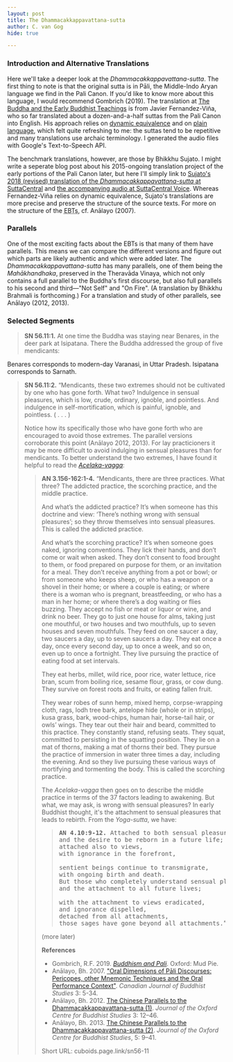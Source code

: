 ```yaml
---
layout: post
title: The Dhammacakkappavattana-sutta
author: C. van Gog
hide: true

---
```

### Introduction and Alternative Translations

Here we'll take a deeper look at the *Dhammacakkappavattana-sutta*. The first thing to note is that the original sutta is in Pāli, the Middle-Indo Aryan language we find in the Pali Canon. If you'd like to know more about this language, I would recommend Gombrich (2019). The translation at [The Buddha and the Early Buddhist Teachings](https://cuboids.page.link/isd1) is from Javier Fernandez-Viña, who so far translated about a dozen-and-a-half suttas from the Pali Canon into English. His approach relies on [dynamic equivalence](https://en.wikipedia.org/wiki/Dynamic_and_formal_equivalence) and on [plain language](https://en.wikipedia.org/wiki/Plain_language), which felt quite refreshing to me: the suttas tend to be repetitive and many translations use archaic terminology. I generated the audio files with Google's Text-to-Speech API.

The benchmark translations, however, are those by Bhikkhu Sujato. I might write a seperate blog post about his 2015-ongoing translation project of the early portions of the Pali Canon later, but here I'll simply link to [Sujato's 2018 (revised) translation of the *Dhammacakkappavattana-sutta* at SuttaCentral](https://suttacentral.net/sn56.11/en/sujato) and [the accompanying audio at SuttaCentral Voice](https://voice.suttacentral.net/scv/index.html#/sutta?search=sn56.11&lang=en). Whereas Fernandez-Viña relies on dynamic equivalence, Sujato's translations are more precise and preserve the structure of the source texts. For more on the structure of the <abbr title="Early Buddhist Texts">EBTs</abbr>, cf. Anālayo (2007).

### Parallels

One of the most exciting facts about the EBTs is that many of them have parallels. This means we can compare the different versions and figure out which parts are likely authentic and which were added later. The *Dhammacakkappavattana-sutta* has many parallels, one of them being the *Mahākhandhaka*, preserved in the Theravāda Vinaya, which not only contains a full parallel to the Buddha's first discourse, but also full parallels to his second and third—"Not Self" and "On Fire". (A translation by Bhikkhu Brahmali is forthcoming.) For a translation and study of other parallels, see Anālayo (2012, 2013). 

### Selected Segments

<blockquote><b>SN 56.11:1.</b> At one time the Buddha was staying near Benares, in the deer park at Isipatana. There the Buddha addressed the group of five mendicants:</blockquote>
Benares corresponds to modern-day Varanasi, in Uttar Pradesh. Isipatana corresponds to Sarnath.

<blockquote><b>SN 56.11:2.</b> “Mendicants, these two extremes should not be cultivated by one who has gone forth.  What two?  Indulgence in sensual pleasures, which is low, crude, ordinary, ignoble, and pointless. And indulgence in self-mortification, which is painful, ignoble, and pointless. ( . . . )

Notice how its specifically those who have gone forth who are encouraged to avoid those extremes. The parallel versions corroborate this point (Anālayo 2012, 2013). For lay practicioners it may be more difficult to avoid indulging in sensual pleasures than for mendicants. To better understand the two extremes, I have found it helpful to read the [*Acelaka-vagga*](https://suttacentral.net/an3.156-162/en/sujato):

<blockquote><p><b>AN 3.156-162:1-4.</b> “Mendicants, there are three practices.  What three?  The addicted practice, the scorching practice, and the middle practice.</p>
<p>And what’s the addicted practice?  It’s when someone has this doctrine and view:  ‘There’s nothing wrong with sensual pleasures’;  so they throw themselves into sensual pleasures.  This is called the addicted practice.</p>
<p>And what’s the scorching practice?  It’s when someone goes naked, ignoring conventions. They lick their hands, and don’t come or wait when asked. They don’t consent to food brought to them, or food prepared on purpose for them, or an invitation for a meal.  They don’t receive anything from a pot or bowl; or from someone who keeps sheep, or who has a weapon or a shovel in their home; or where a couple is eating; or where there is a woman who is pregnant, breastfeeding, or who has a man in her home; or where there’s a dog waiting or flies buzzing. They accept no fish or meat or liquor or wine, and drink no beer.  They go to just one house for alms, taking just one mouthful, or two houses and two mouthfuls, up to seven houses and seven mouthfuls.  They feed on one saucer a day, two saucers a day, up to seven saucers a day.  They eat once a day, once every second day, up to once a week, and so on, even up to once a fortnight. They live pursuing the practice of eating food at set intervals.</p>
<p>They eat herbs, millet, wild rice, poor rice, water lettuce, rice bran, scum from boiling rice, sesame flour, grass, or cow dung. They survive on forest roots and fruits, or eating fallen fruit.</p>
<p>They wear robes of sunn hemp, mixed hemp, corpse-wrapping cloth, rags, lodh tree bark, antelope hide (whole or in strips), kusa grass, bark, wood-chips, human hair, horse-tail hair, or owls’ wings.  They tear out their hair and beard, committed to this practice.  They constantly stand, refusing seats.  They squat, committed to persisting in the squatting position.  They lie on a mat of thorns, making a mat of thorns their bed.  They pursue the practice of immersion in water three times a day, including the evening.  And so they live pursuing these various ways of mortifying and tormenting the body.  This is called the scorching practice.</p>

The *Acelaka-vagga* then goes on to describe the middle practice in terms of the 37 factors leading to awakening. But what, we may ask, is wrong with sensual pleasures? In early Buddhist thought, it's the attachment to sensual pleasures that leads to rebirth. From the *Yoga-sutta*, we have:

<blockquote><pre><b>AN 4.10:9-12.</b> Attached to both sensual pleasures  
and the desire to be reborn in a future life;  
attached also to views,  
with ignorance in the forefront,<br>
sentient beings continue to transmigrate,  
with ongoing birth and death.  
But those who completely understand sensual pleasures,  
and the attachment to all future lives; <br>
with the attachment to views eradicated,  
and ignorance dispelled,  
detached from all attachments,  
those sages have gone beyond all attachments.”</pre></blockquote>

(more later)

**References**
* Gombrich, R.F. 2019. <a href="https://www.ocbs-courses.org/blog/buddhism-and-pali/">*Buddhism and Pali*</a>. Oxford: Mud Pie.
* Anālayo, Bh. 2007. ["Oral Dimensions of Pāli Discourses: Pericopes, other Mnemonic Techniques and the Oral Performance Context"](http://journals.sfu.ca/cjbs/index.php/cjbs/article/view/75). *Canadian Journal of Buddhist Studies* 3: 5-34.
* Anālayo, Bh. 2012. [The Chinese Parallels to the Dhammacakkappavattana-sutta (1)](http://jocbs.org/index.php/jocbs/article/view/25). *Journal of the Oxford Centre for Buddhist Studies* 3: 12–46.
* Anālayo, Bh. 2013. [The Chinese Parallels to the Dhammacakkappavattana-sutta (2)](http://jocbs.org/index.php/jocbs/article/view/53). *Journal of the Oxford Centre for Buddhist Studies*, 5: 9–41.

Short URL: cuboids.page.link/sn56-11
<!--stackedit_data:
eyJoaXN0b3J5IjpbMjU5NzM3MTE3LDQ4NjY2Njc1Myw5ODQxNT
Y5NCwtMTIwNzI0NTE3MiwyMDU5MzU3MDg5LDgxMjU0ODY4NSw0
MTEwOTc2NDYsMTExNjUzMzE1LC0xMTQwMzE4ODMyLC0xMTE5MD
Q1Nzk2LC04ODE5MzUzNjIsMTU4MzUxODgxNywtMTI3NjY2MzI5
OCwtODkxNzA4NTIzLDIwMDc2MzI3NzAsLTEyNDA1MTUzNDksMj
YyMzc0MDY5LDE5MTQ5NTczMzhdfQ==
-->